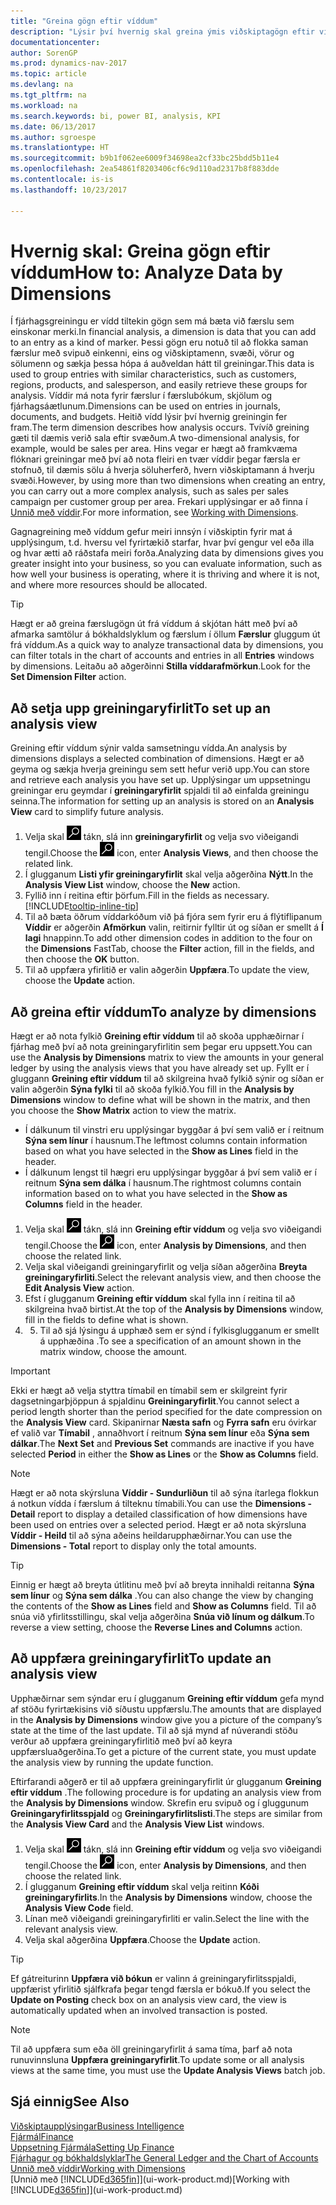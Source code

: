 ```yaml
---
title: "Greina gögn eftir víddum"
description: "Lýsir því hvernig skal greina ýmis viðskiptagögn eftir víddum."
documentationcenter: 
author: SorenGP
ms.prod: dynamics-nav-2017
ms.topic: article
ms.devlang: na
ms.tgt_pltfrm: na
ms.workload: na
ms.search.keywords: bi, power BI, analysis, KPI
ms.date: 06/13/2017
ms.author: sgroespe
ms.translationtype: HT
ms.sourcegitcommit: b9b1f062ee6009f34698ea2cf33bc25bdd5b11e4
ms.openlocfilehash: 2ea54861f8203406cf6c9d110ad2317b8f883dde
ms.contentlocale: is-is
ms.lasthandoff: 10/23/2017

---
```

#  <a name="how-to-analyze-data-by-dimensions"></a><span data-ttu-id="c9946-103">Hvernig skal: Greina gögn eftir víddum</span><span class="sxs-lookup"><span data-stu-id="c9946-103">How to: Analyze Data by Dimensions</span></span>
<span data-ttu-id="c9946-104">Í fjárhagsgreiningu er vídd tiltekin gögn sem má bæta við færslu sem einskonar merki.</span><span class="sxs-lookup"><span data-stu-id="c9946-104">In financial analysis, a dimension is data that you can add to an entry as a kind of marker.</span></span> <span data-ttu-id="c9946-105">Þessi gögn eru notuð til að flokka saman færslur með svipuð einkenni, eins og viðskiptamenn, svæði, vörur og sölumenn og sækja þessa hópa á auðveldan hátt til greiningar.</span><span class="sxs-lookup"><span data-stu-id="c9946-105">This data is used to group entries with similar characteristics, such as customers, regions, products, and salesperson, and easily retrieve these groups for analysis.</span></span> <span data-ttu-id="c9946-106">Víddir má nota fyrir færslur í færslubókum, skjölum og fjárhagsáætlunum.</span><span class="sxs-lookup"><span data-stu-id="c9946-106">Dimensions can be used on entries in journals, documents, and budgets.</span></span> <span data-ttu-id="c9946-107">Heitið vídd lýsir því hvernig greiningin fer fram.</span><span class="sxs-lookup"><span data-stu-id="c9946-107">The term dimension describes how analysis occurs.</span></span> <span data-ttu-id="c9946-108">Tvívíð greining gæti til dæmis verið sala eftir svæðum.</span><span class="sxs-lookup"><span data-stu-id="c9946-108">A two-dimensional analysis, for example, would be sales per area.</span></span> <span data-ttu-id="c9946-109">Hins vegar er hægt að framkvæma flóknari greiningar með því að nota fleiri en tvær víddir þegar færsla er stofnuð, til dæmis sölu á hverja söluherferð, hvern viðskiptamann á hverju svæði.</span><span class="sxs-lookup"><span data-stu-id="c9946-109">However, by using more than two dimensions when creating an entry, you can carry out a more complex analysis, such as sales per sales campaign per customer group per area.</span></span> <span data-ttu-id="c9946-110">Frekari upplýsingar er að finna í [Unnið með víddir](finance-dimensions.md).</span><span class="sxs-lookup"><span data-stu-id="c9946-110">For more information, see [Working with Dimensions](finance-dimensions.md).</span></span>

<span data-ttu-id="c9946-111">Gagnagreining með víddum gefur meiri innsýn í viðskiptin fyrir mat á upplýsingum, t.d. hversu vel fyrirtækið starfar, hvar því gengur vel eða illa og hvar ætti að ráðstafa meiri forða.</span><span class="sxs-lookup"><span data-stu-id="c9946-111">Analyzing data by dimensions gives you greater insight into your business, so you can evaluate information, such as how well your business is operating, where it is thriving and where it is not, and where more resources should be allocated.</span></span>

> [!TIP]
> <span data-ttu-id="c9946-112">Hægt er að greina færslugögn út frá víddum á skjótan hátt með því að afmarka samtölur á bókhaldslyklum og færslum í öllum **Færslur** gluggum út frá víddum.</span><span class="sxs-lookup"><span data-stu-id="c9946-112">As a quick way to analyze transactional data by dimensions, you can filter totals in the chart of accounts and entries in all **Entries** windows by dimensions.</span></span> <span data-ttu-id="c9946-113">Leitaðu að aðgerðinni **Stilla víddarafmörkun**.</span><span class="sxs-lookup"><span data-stu-id="c9946-113">Look for the **Set Dimension Filter** action.</span></span>

## <a name="to-set-up-an-analysis-view"></a><span data-ttu-id="c9946-114">Að setja upp greiningaryfirlit</span><span class="sxs-lookup"><span data-stu-id="c9946-114">To set up an analysis view</span></span>  
<span data-ttu-id="c9946-115">Greining eftir víddum sýnir valda samsetningu vídda.</span><span class="sxs-lookup"><span data-stu-id="c9946-115">An analysis by dimensions displays a selected combination of dimensions.</span></span> <span data-ttu-id="c9946-116">Hægt er að geyma og sækja hverja greiningu sem sett hefur verið upp.</span><span class="sxs-lookup"><span data-stu-id="c9946-116">You can store and retrieve each analysis you have set up.</span></span> <span data-ttu-id="c9946-117">Upplýsingar um uppsetningu greiningar eru geymdar í **greiningaryfirlit** spjaldi til að einfalda greiningu seinna.</span><span class="sxs-lookup"><span data-stu-id="c9946-117">The information for setting up an analysis is stored on an **Analysis View** card to simplify future analysis.</span></span>  

1. <span data-ttu-id="c9946-118">Velja skal ![Leit að síðu eða skýrslu](media/ui-search/search_small.png "Leit að síðu eða skýrslu táknið") tákn, slá inn **greiningaryfirlit** og velja svo viðeigandi tengil.</span><span class="sxs-lookup"><span data-stu-id="c9946-118">Choose the ![Search for Page or Report](media/ui-search/search_small.png "Search for Page or Report icon") icon, enter **Analysis Views**, and then choose the related link.</span></span>  
2. <span data-ttu-id="c9946-119">Í glugganum **Listi yfir greiningaryfirlit** skal velja aðgerðina **Nýtt**.</span><span class="sxs-lookup"><span data-stu-id="c9946-119">In the **Analysis View List** window, choose the **New** action.</span></span>
3. <span data-ttu-id="c9946-120">Fyllið inn í reitina eftir þörfum.</span><span class="sxs-lookup"><span data-stu-id="c9946-120">Fill in the fields as necessary.</span></span> [!INCLUDE[tooltip-inline-tip](includes/tooltip-inline-tip_md.md)]
4. <span data-ttu-id="c9946-121">Til að bæta öðrum víddarkóðum við þá fjóra sem fyrir eru á flýtiflipanum **Víddir** er aðgerðin **Afmörkun** valin, reitirnir fylltir út og síðan er smellt á **Í lagi** hnappinn.</span><span class="sxs-lookup"><span data-stu-id="c9946-121">To add other dimension codes in addition to the four on the **Dimensions** FastTab, choose the **Filter** action, fill in the fields, and then choose the **OK** button.</span></span>  
5. <span data-ttu-id="c9946-122">Til að uppfæra yfirlitið er valin aðgerðin **Uppfæra**.</span><span class="sxs-lookup"><span data-stu-id="c9946-122">To update the view, choose the **Update** action.</span></span>

## <a name="to-analyze-by-dimensions"></a><span data-ttu-id="c9946-123">Að greina eftir víddum</span><span class="sxs-lookup"><span data-stu-id="c9946-123">To analyze by dimensions</span></span>
<span data-ttu-id="c9946-124">Hægt er að nota fylkið **Greining eftir víddum** til að skoða upphæðirnar í fjárhag með því að nota greiningaryfirlitin sem þegar eru uppsett.</span><span class="sxs-lookup"><span data-stu-id="c9946-124">You can use the **Analysis by Dimensions** matrix to view the amounts in your general ledger by using the analysis views that you have already set up.</span></span> <span data-ttu-id="c9946-125">Fyllt er í gluggann **Greining eftir víddum** til að skilgreina hvað fylkið sýnir og síðan er valin aðgerðin **Sýna fylki** til að skoða fylkið.</span><span class="sxs-lookup"><span data-stu-id="c9946-125">You fill in the **Analysis by Dimensions** window to define what will be shown in the matrix, and then you choose the **Show Matrix** action to view the matrix.</span></span>  

- <span data-ttu-id="c9946-126">Í dálkunum til vinstri eru upplýsingar byggðar á því sem valið er í reitnum **Sýna sem línur** í hausnum.</span><span class="sxs-lookup"><span data-stu-id="c9946-126">The leftmost columns contain information based on what you have selected in the **Show as Lines** field in the header.</span></span>  
- <span data-ttu-id="c9946-127">Í dálkunum lengst til hægri eru upplýsingar byggðar á því sem valið er í reitnum **Sýna sem dálka** í hausnum.</span><span class="sxs-lookup"><span data-stu-id="c9946-127">The rightmost columns contain information based on to what you have selected in the **Show as Columns** field in the header.</span></span>  

1. <span data-ttu-id="c9946-128">Velja skal ![Leit að síðu eða skýrslu](media/ui-search/search_small.png "Leit að síðu eða skýrslu táknið") tákn, slá inn **Greining eftir víddum** og velja svo viðeigandi tengil.</span><span class="sxs-lookup"><span data-stu-id="c9946-128">Choose the ![Search for Page or Report](media/ui-search/search_small.png "Search for Page or Report icon") icon, enter **Analysis by Dimensions**, and then choose the related link.</span></span>  
2. <span data-ttu-id="c9946-129">Velja skal viðeigandi greiningaryfirlit og velja síðan aðgerðina **Breyta greiningaryfirliti**.</span><span class="sxs-lookup"><span data-stu-id="c9946-129">Select the relevant analysis view,  and then choose the **Edit Analysis View** action.</span></span>
3. <span data-ttu-id="c9946-130">Efst í glugganum **Greining eftir víddum** skal fylla inn í reitina til að skilgreina hvað birtist.</span><span class="sxs-lookup"><span data-stu-id="c9946-130">At the top of the **Analysis by Dimensions** window, fill in the fields to define what is shown.</span></span>
4. 5. <span data-ttu-id="c9946-131">Til að sjá lýsingu á upphæð sem er sýnd í fylkisglugganum er smellt á upphæðina .</span><span class="sxs-lookup"><span data-stu-id="c9946-131">To see a specification of an amount shown in the matrix window, choose the amount.</span></span>  

> [!IMPORTANT]  
>   <span data-ttu-id="c9946-132">Ekki er hægt að velja styttra tímabil en tímabil sem er skilgreint fyrir dagsetningarþjöppun á spjaldinu **Greiningaryfirlit**.</span><span class="sxs-lookup"><span data-stu-id="c9946-132">You cannot select a period length shorter than the period specified for the date compression on the **Analysis View** card.</span></span> <span data-ttu-id="c9946-133">Skipanirnar **Næsta safn** og **Fyrra safn** eru óvirkar ef valið var **Tímabil** , annaðhvort í reitnum **Sýna sem línur** eða **Sýna sem dálkar**.</span><span class="sxs-lookup"><span data-stu-id="c9946-133">The **Next Set** and **Previous Set** commands are inactive if you have selected **Period** in either the **Show as Lines** or the **Show as Columns** field.</span></span>  

> [!NOTE]  
>   <span data-ttu-id="c9946-134">Hægt er að nota skýrsluna **Víddir - Sundurliðun** til að sýna ítarlega flokkun á notkun vídda í færslum á tilteknu tímabili.</span><span class="sxs-lookup"><span data-stu-id="c9946-134">You can use the **Dimensions - Detail** report to display a detailed classification of how dimensions have been used on entries over a selected period.</span></span> <span data-ttu-id="c9946-135">Hægt er að nota skýrsluna **Víddir - Heild** til að sýna aðeins heildarupphæðirnar.</span><span class="sxs-lookup"><span data-stu-id="c9946-135">You can use the **Dimensions - Total** report to display only the total amounts.</span></span>  

> [!TIP]  
>   <span data-ttu-id="c9946-136">Einnig er hægt að breyta útlitinu með því að breyta innihaldi reitanna **Sýna sem línur** og **Sýna sem dálka** .</span><span class="sxs-lookup"><span data-stu-id="c9946-136">You can also change the view by changing the contents of the **Show as Lines** field and **Show as Columns** field.</span></span> <span data-ttu-id="c9946-137">Til að snúa við yfirlitsstillingu, skal velja aðgerðina **Snúa við línum og dálkum**.</span><span class="sxs-lookup"><span data-stu-id="c9946-137">To reverse a view setting, choose the **Reverse Lines and Columns** action.</span></span>

## <a name="to-update-an-analysis-view"></a><span data-ttu-id="c9946-138">Að uppfæra greiningaryfirlit</span><span class="sxs-lookup"><span data-stu-id="c9946-138">To update an analysis view</span></span>  
<span data-ttu-id="c9946-139">Upphæðirnar sem sýndar eru í glugganum **Greining eftir víddum** gefa mynd af stöðu fyrirtækisins við síðustu uppfærslu.</span><span class="sxs-lookup"><span data-stu-id="c9946-139">The amounts that are displayed in the **Analysis by Dimensions** window give you a picture of the company’s state at the time of the last update.</span></span> <span data-ttu-id="c9946-140">Til að sjá mynd af núverandi stöðu verður að uppfæra greiningaryfirlitið með því að keyra uppfærsluaðgerðina.</span><span class="sxs-lookup"><span data-stu-id="c9946-140">To get a picture of the current state, you must update the analysis view by running the update function.</span></span>

<span data-ttu-id="c9946-141">Eftirfarandi aðgerð er til að uppfæra greiningaryfirlit úr glugganum **Greining eftir víddum** .</span><span class="sxs-lookup"><span data-stu-id="c9946-141">The following procedure is for updating an analysis view from the **Analysis by Dimensions** window.</span></span> <span data-ttu-id="c9946-142">Skrefin eru svipuð og í gluggunum **Greiningaryfirlitsspjald** og **Greiningaryfirlitslisti**.</span><span class="sxs-lookup"><span data-stu-id="c9946-142">The steps are similar from the **Analysis View Card** and the **Analysis View List** windows.</span></span>  

1. <span data-ttu-id="c9946-143">Velja skal ![Leit að síðu eða skýrslu](media/ui-search/search_small.png "Leit að síðu eða skýrslu táknið") tákn, slá inn **Greining eftir víddum** og velja svo viðeigandi tengil.</span><span class="sxs-lookup"><span data-stu-id="c9946-143">Choose the ![Search for Page or Report](media/ui-search/search_small.png "Search for Page or Report icon") icon, enter **Analysis by Dimensions**, and then choose the related link.</span></span>  
2. <span data-ttu-id="c9946-144">Í glugganum **Greining eftir víddum** skal velja reitinn **Kóði greiningaryfirlits**.</span><span class="sxs-lookup"><span data-stu-id="c9946-144">In the **Analysis by Dimensions** window, choose the **Analysis View Code** field.</span></span>  
3. <span data-ttu-id="c9946-145">Línan með viðeigandi greiningaryfirliti er valin.</span><span class="sxs-lookup"><span data-stu-id="c9946-145">Select the line with the relevant analysis view.</span></span>  
4. <span data-ttu-id="c9946-146">Velja skal aðgerðina **Uppfæra**.</span><span class="sxs-lookup"><span data-stu-id="c9946-146">Choose the **Update** action.</span></span>  

> [!TIP]  
>   <span data-ttu-id="c9946-147">Ef gátreiturinn **Uppfæra við bókun** er valinn á greiningaryfirlitsspjaldi, uppfærist yfirlitið sjálfkrafa þegar tengd færsla er bókuð.</span><span class="sxs-lookup"><span data-stu-id="c9946-147">If you select the **Update on Posting** check box on an analysis view card, the view is automatically updated when an involved transaction is posted.</span></span>

> [!NOTE]  
>   <span data-ttu-id="c9946-148">Til að uppfæra sum eða öll greiningaryfirlit á sama tíma, þarf að nota runuvinnsluna **Uppfæra greiningaryfirlit**.</span><span class="sxs-lookup"><span data-stu-id="c9946-148">To update some or all analysis views at the same time, you must use the **Update Analysis Views** batch job.</span></span>  

## <a name="see-also"></a><span data-ttu-id="c9946-149">Sjá einnig</span><span class="sxs-lookup"><span data-stu-id="c9946-149">See Also</span></span>
[<span data-ttu-id="c9946-150">Viðskiptaupplýsingar</span><span class="sxs-lookup"><span data-stu-id="c9946-150">Business Intelligence</span></span>](bi.md)  
[<span data-ttu-id="c9946-151">Fjármál</span><span class="sxs-lookup"><span data-stu-id="c9946-151">Finance</span></span>](finance.md)  
[<span data-ttu-id="c9946-152">Uppsetning Fjármála</span><span class="sxs-lookup"><span data-stu-id="c9946-152">Setting Up Finance</span></span>](finance-setup-finance.md)  
[<span data-ttu-id="c9946-153">Fjárhagur og bókhaldslyklar</span><span class="sxs-lookup"><span data-stu-id="c9946-153">The General Ledger and the Chart of Accounts</span></span>](finance-general-ledger.md)  
[<span data-ttu-id="c9946-154">Unnið með víddir</span><span class="sxs-lookup"><span data-stu-id="c9946-154">Working with Dimensions</span></span>](finance-dimensions.md)  
<span data-ttu-id="c9946-155">[Unnið með [!INCLUDE[d365fin](includes/d365fin_md.md)]](ui-work-product.md)</span><span class="sxs-lookup"><span data-stu-id="c9946-155">[Working with [!INCLUDE[d365fin](includes/d365fin_md.md)]](ui-work-product.md)</span></span>  

